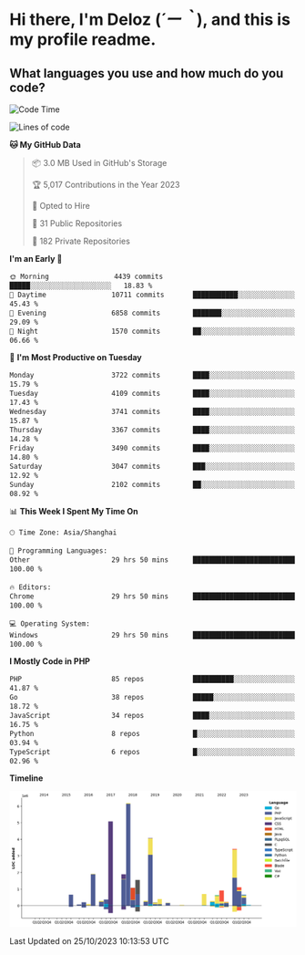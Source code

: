 # **Hi there, I'm Deloz (*´ー｀*), and this is my profile readme.**

## **What languages you use and how much do you code?**

<!--START_SECTION:waka-->
![Code Time](http://img.shields.io/badge/Code%20Time-2%2C650%20hrs%206%20mins-blue)

![Lines of code](https://img.shields.io/badge/From%20Hello%20World%20I%27ve%20Written-32.3%20million%20lines%20of%20code-blue)

**🐱 My GitHub Data** 

> 📦 3.0 MB Used in GitHub's Storage 
 > 
> 🏆 5,017 Contributions in the Year 2023
 > 
> 💼 Opted to Hire
 > 
> 📜 31 Public Repositories 
 > 
> 🔑 182 Private Repositories 
 > 
**I'm an Early 🐤** 

```text
🌞 Morning                4439 commits        █████░░░░░░░░░░░░░░░░░░░░   18.83 % 
🌆 Daytime                10711 commits       ███████████░░░░░░░░░░░░░░   45.43 % 
🌃 Evening                6858 commits        ███████░░░░░░░░░░░░░░░░░░   29.09 % 
🌙 Night                  1570 commits        ██░░░░░░░░░░░░░░░░░░░░░░░   06.66 % 
```
📅 **I'm Most Productive on Tuesday** 

```text
Monday                   3722 commits        ████░░░░░░░░░░░░░░░░░░░░░   15.79 % 
Tuesday                  4109 commits        ████░░░░░░░░░░░░░░░░░░░░░   17.43 % 
Wednesday                3741 commits        ████░░░░░░░░░░░░░░░░░░░░░   15.87 % 
Thursday                 3367 commits        ████░░░░░░░░░░░░░░░░░░░░░   14.28 % 
Friday                   3490 commits        ████░░░░░░░░░░░░░░░░░░░░░   14.80 % 
Saturday                 3047 commits        ███░░░░░░░░░░░░░░░░░░░░░░   12.92 % 
Sunday                   2102 commits        ██░░░░░░░░░░░░░░░░░░░░░░░   08.92 % 
```


📊 **This Week I Spent My Time On** 

```text
🕑︎ Time Zone: Asia/Shanghai

💬 Programming Languages: 
Other                    29 hrs 50 mins      █████████████████████████   100.00 % 

🔥 Editors: 
Chrome                   29 hrs 50 mins      █████████████████████████   100.00 % 

💻 Operating System: 
Windows                  29 hrs 50 mins      █████████████████████████   100.00 % 
```

**I Mostly Code in PHP** 

```text
PHP                      85 repos            ██████████░░░░░░░░░░░░░░░   41.87 % 
Go                       38 repos            █████░░░░░░░░░░░░░░░░░░░░   18.72 % 
JavaScript               34 repos            ████░░░░░░░░░░░░░░░░░░░░░   16.75 % 
Python                   8 repos             █░░░░░░░░░░░░░░░░░░░░░░░░   03.94 % 
TypeScript               6 repos             █░░░░░░░░░░░░░░░░░░░░░░░░   02.96 % 
```



**Timeline**

![Lines of Code chart](https://raw.githubusercontent.com/deloz/deloz/main/assets/bar_graph.png)


 Last Updated on 25/10/2023 10:13:53 UTC
<!--END_SECTION:waka-->
